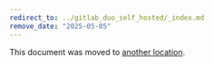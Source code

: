 ```yaml
---
redirect_to: ../gitlab_duo_self_hosted/_index.md
remove_date: "2025-05-05"
---
```


<!-- markdownlint-disable -->
<!-- vale off -->

This document was moved to [another location](../gitlab_duo_self_hosted/_index.md).

<!-- This redirect file can be deleted after <2025-05-05>. -->
<!-- Redirects that point to other docs in the same project expire in three months. -->
<!-- Redirects that point to docs in a different project or site (link is not relative and starts with `https:`) expire in one year. -->
<!-- Before deletion, see: https://docs.gitlab.com/ee/development/documentation/redirects.html -->
